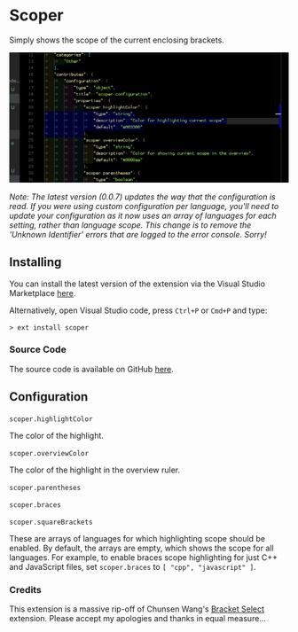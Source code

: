 # Scoper

Simply shows the scope of the current enclosing brackets.

<img src="https://raw.githubusercontent.com/Gruntfuggly/scoper/master/screenshot.png">

*Note: The latest version (0.0.7) updates the way that the configuration is read. If you were using custom configuration per language, you'll need to update your configuration as it now uses an array of languages for each setting, rather than language scope. This change is to remove the 'Unknown Identifier' errors that are logged to the error console. Sorry!*


## Installing

You can install the latest version of the extension via the Visual Studio Marketplace [here](https://marketplace.visualstudio.com/items?itemName=Gruntfuggly.scoper).

Alternatively, open Visual Studio code, press `Ctrl+P` or `Cmd+P` and type:

    > ext install scoper


### Source Code

The source code is available on GitHub [here](https://github.com/Gruntfuggly/scoper).


## Configuration

`scoper.highlightColor`

The color of the highlight.

`scoper.overviewColor`

The color of the highlight in the overview ruler.

`scoper.parentheses`

`scoper.braces`

`scoper.squareBrackets`

These are arrays of languages for which highlighting scope should be enabled. By default, the arrays are empty, which shows the scope for all languages. For example, to enable braces scope highlighting for just C++ and JavaScript files, set `scoper.braces` to `[ "cpp", "javascript" ]`.


### Credits

This extension is a massive rip-off of Chunsen Wang's [Bracket Select](https://marketplace.visualstudio.com/items?itemName=chunsen.bracket-select) extension. Please accept my apologies and thanks in equal measure...